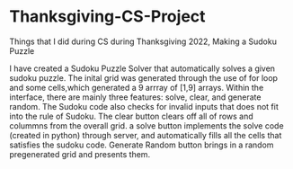 # Thanksgiving-CS-Project
Things that I did during CS during Thanksgiving 2022, Making a Sudoku Puzzle

I have created a Sudoku Puzzle Solver that automatically solves a given sudoku puzzle. The inital grid was generated through
the use of for loop and some cells,which generated a 9 arrray of [1,9] arrays. Within the interface, 
there are mainly three features: solve, clear, and generate random. The Sudoku code also checks for invalid inputs 
that does not fit into the rule of Sudoku. The clear button clears off all of rows and colummns from the overall grid.
a solve button implements the solve code (created in python) through server, and automatically fills all the cells 
that satisfies the sudoku code. Generate Random button brings in a random pregenerated grid and presents them. 

